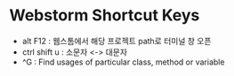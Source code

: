 # Webstorm Shortcut Keys

* alt F12 : 웹스톰에서 해당 프로젝트 path로 터미널 창 오픈
* ctrl shift u : 소문자 <-> 대문자
* ^G : Find usages of particular class, method or variable